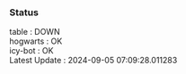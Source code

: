 ### Status


table : DOWN  
hogwarts : OK  
icy-bot : OK  
Latest Update : 2024-09-05 07:09:28.011283
